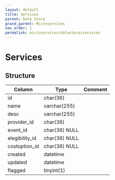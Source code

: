 ```yaml
---
layout: default
title: Services
parent: Data Store
grand_parent: Microservices
nav_order: 1
permalink: microservices/datastore/services
---
```


# Services

## Structure

| Column         | Type          | Comment |
|----------------|---------------|---------|
| id             | char(36)      |         |
| name           | varchar(255)  |         |
| desc           | varchar(255)  |         |
| provider_id    | char(36)      |         |
| event_id       | char(36) NULL |         |
| elegibility_id | char(36) NULL |         |
| costoption_id  | char(36) NULL |         |
| created        | datetime      |         |
| updated        | datetime      |         |
| flagged        | tinyint(1)    |         |
